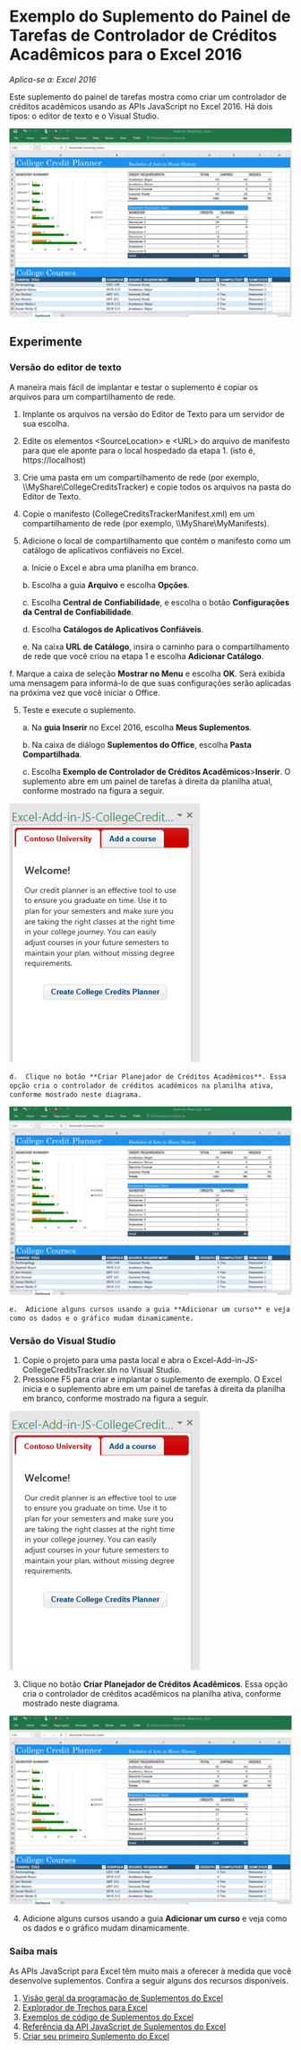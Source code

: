 # <a name="college-credits-tracker-task-pane-add-in-sample-for-excel-2016"></a>Exemplo do Suplemento do Painel de Tarefas de Controlador de Créditos Acadêmicos para o Excel 2016

_Aplica-se a: Excel 2016_

Este suplemento do painel de tarefas mostra como criar um controlador de créditos acadêmicos usando as APIs JavaScript no Excel 2016. Há dois tipos: o editor de texto e o Visual Studio.

![Exemplo de Controlador de créditos acadêmicos](../images/CollegeCreditsTracker_tracker.PNG)

## <a name="try-it-out"></a>Experimente
### <a name="text-editor-version"></a>Versão do editor de texto

A maneira mais fácil de implantar e testar o suplemento é copiar os arquivos para um compartilhamento de rede.

1.  Implante os arquivos na versão do Editor de Texto para um servidor de sua escolha.
2.  Edite os elementos \<SourceLocation\> e \<URL\> do arquivo de manifesto para que ele aponte para o local hospedado da etapa 1. (isto é, https://localhost)
2.  Crie uma pasta em um compartilhamento de rede (por exemplo, \\\MyShare\CollegeCreditsTracker) e copie todos os arquivos na pasta do Editor de Texto.
3.  Copie o manifesto (CollegeCreditsTrackerManifest.xml) em um compartilhamento de rede (por exemplo, \\\MyShare\MyManifests).
4.  Adicione o local de compartilhamento que contém o manifesto como um catálogo de aplicativos confiáveis no Excel.

    a.  Inicie o Excel e abra uma planilha em branco.

    b.  Escolha a guia **Arquivo** e escolha **Opções**.

    c.  Escolha **Central de Confiabilidade**, e escolha o botão **Configurações da Central de Confiabilidade**.

    d.  Escolha **Catálogos de Aplicativos Confiáveis**.

    e.  Na caixa **URL de Catálogo**, insira o caminho para o compartilhamento de rede que você criou na etapa 1 e escolha **Adicionar Catálogo**.

   f.  Marque a caixa de seleção **Mostrar no Menu** e escolha **OK**. Será exibida uma mensagem para informá-lo de que suas configurações serão aplicadas na próxima vez que você iniciar o Office.

5.  Teste e execute o suplemento.

    a.  Na **guia Inserir** no Excel 2016, escolha **Meus Suplementos**.

    b.  Na caixa de diálogo **Suplementos do Office**, escolha **Pasta Compartilhada**.

    c.  Escolha **Exemplo de Controlador de Créditos Acadêmicos**>**Inserir**. O suplemento abre em um painel de tarefas à direita da planilha atual, conforme mostrado na figura a seguir.

   ![Exemplo de Controlador de créditos acadêmicos](../images/CollegeCreditsTracker_taskpane.PNG)

    d.  Clique no botão **Criar Planejador de Créditos Acadêmicos**. Essa opção cria o controlador de créditos acadêmicos na planilha ativa, conforme mostrado neste diagrama.

  ![Exemplo de Controlador de créditos acadêmicos](../images/CollegeCreditsTracker_tracker.PNG)

    e.  Adicione alguns cursos usando a guia **Adicionar um curso** e veja como os dados e o gráfico mudam dinamicamente.

### <a name="visual-studio-version"></a>Versão do Visual Studio
1.  Copie o projeto para uma pasta local e abra o Excel-Add-in-JS-CollegeCreditsTracker.sln no Visual Studio.
2.  Pressione F5 para criar e implantar o suplemento de exemplo. O Excel inicia e o suplemento abre em um painel de tarefas à direita da planilha em branco, conforme mostrado na figura a seguir.

  ![Exemplo de Controlador de créditos acadêmicos](../images/CollegeCreditsTracker_taskpane.PNG)

3.  Clique no botão **Criar Planejador de Créditos Acadêmicos**. Essa opção cria o controlador de créditos acadêmicos na planilha ativa, conforme mostrado neste diagrama.

  ![Exemplo de Controlador de créditos acadêmicos](../images/CollegeCreditsTracker_tracker.PNG)

4. Adicione alguns cursos usando a guia **Adicionar um curso** e veja como os dados e o gráfico mudam dinamicamente.


### <a name="learn-more"></a>Saiba mais

As APIs JavaScript para Excel têm muito mais a oferecer à medida que você desenvolve suplementos. Confira a seguir alguns dos recursos disponíveis.

1.  [Visão geral da programação de Suplementos do Excel](https://github.com/OfficeDev/office-js-docs/blob/master/excel/excel-add-ins-programming-overview.md)
2.  [Explorador de Trechos para Excel](http://officesnippetexplorer.azurewebsites.net/#/snippets/excel)
3.  [Exemplos de código de Suplementos do Excel](https://github.com/OfficeDev/office-js-docs/blob/master/excel/excel-add-ins-code-samples.md)
4.  [Referência da API JavaScript de Suplementos do Excel](https://github.com/OfficeDev/office-js-docs/blob/master/excel/excel-add-ins-javascript-reference.md)
5.  [Criar seu primeiro Suplemento do Excel](https://github.com/OfficeDev/office-js-docs/blob/master/excel/build-your-first-excel-add-in.md)
